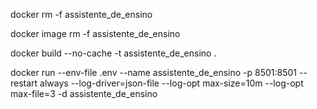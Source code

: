 



docker rm -f assistente_de_ensino

docker image rm -f assistente_de_ensino

docker build --no-cache -t assistente_de_ensino .

docker run --env-file .env --name assistente_de_ensino -p 8501:8501 --restart always --log-driver=json-file --log-opt max-size=10m --log-opt max-file=3 -d assistente_de_ensino